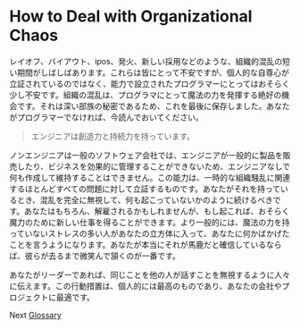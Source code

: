 # How to Deal with Organizational Chaos

レイオフ、バイアウト、ipos、発火、新しい採用などのような、組織的混乱の短い期間がしばしばあります。これらは皆にとって不安ですが、個人的な自尊心が立証されているのではなく、能力で設立されたプログラマーにとってはおそらく少し不安です。組織の混乱は、プログラマにとって魔法の力を発揮する絶好の機会です。それは深い部族の秘密であるため、これを最後に保存しました。あなたがプログラマーでなければ、今読んでおいてください。

>エンジニアは創造力と持続力を持っています。

ノンエンジニアは一般のソフトウェア会社では、エンジニアが一般的に製品を販売したり、ビジネスを効果的に管理することができないため、エンジニアなしで何も作成して維持することはできません。この能力は、一時的な組織騒乱に関連するほとんどすべての問題に対して立証するものです。あなたがそれを持っているとき、混乱を完全に無視して、何も起こっていないかのように続けるべきです。あなたはもちろん、解雇されるかもしれませんが、もし起これば、おそらく魔力のために新しい仕事を得ることができます。より一般的には、魔法の力を持っていないストレスの多い人があなたの立方体に入って、あなたに何かばかげたことを言うようになります。あなたが本当にそれが馬鹿だと確信しているならば、彼らが去るまで微笑んで頷くのが一番です。

あなたがリーダーであれば、同じことを他の人が話すことを無視するように人々に伝えます。この行動措置は、個人的には最高のものであり、あなたの会社やプロジェクトに最適です。

Next [Glossary](../../GLOSSARY.md)
